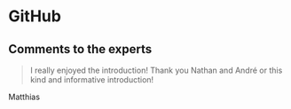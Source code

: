 # GitHub
## Comments to the experts
>I really enjoyed the introduction! Thank you Nathan and André or this kind and informative introduction!

Matthias 
